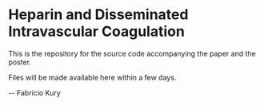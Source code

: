 # Heparin and Disseminated Intravascular Coagulation

This is the repository for the source code accompanying the paper and the poster.

Files will be made available here within a few days.

-- Fabrício Kury
